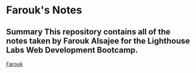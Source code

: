 # Farouk's Notes
## Summary This repository contains all of the notes taken by Farouk Alsajee for the Lighthouse Labs Web Development Bootcamp.
[Farouk](https://github.com/faroukalsajee)
